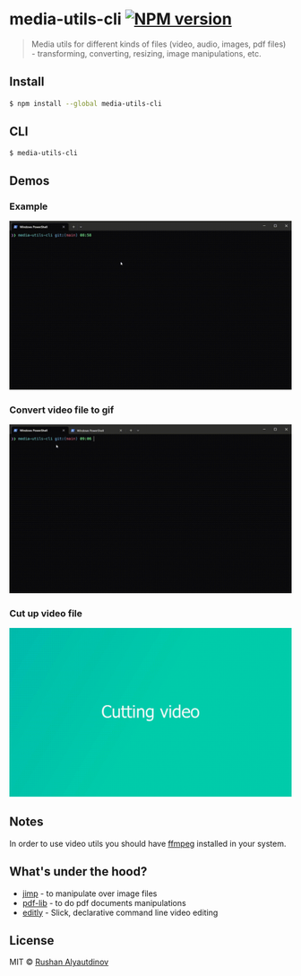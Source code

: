 # media-utils-cli [![NPM version][npm-image]][npm-url]

> Media utils for different kinds of files (video, audio, images, pdf files) - transforming, converting, resizing, image manipulations, etc.

## Install

```bash
$ npm install --global media-utils-cli
```

## CLI

```
$ media-utils-cli
```

## Demos

### Example

![demo](media/demo.gif)

### Convert video file to gif

![demo converting video to gif](media/demo_convert_video_to_gif.gif)

### Cut up video file

![demo cutting up video file](media/demo_cut_example.gif)

## Notes

In order to use video utils you should have [ffmpeg](https://ffmpeg.org/) installed in your system.

## What's under the hood?

- [jimp](https://github.com/jimp-dev/jimp) - to manipulate over image files
- [pdf-lib](https://github.com/Hopding/pdf-lib) - to do pdf documents manipulations
- [editly](https://github.com/mifi/editly) - Slick, declarative command line video editing

## License

MIT © [Rushan Alyautdinov](https://github.com/akgondber)

[npm-image]: https://img.shields.io/npm/v/media-utils-cli.svg?style=flat
[npm-url]: https://npmjs.org/package/media-utils-cli
